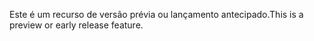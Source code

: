 <span data-ttu-id="84624-101">Este é um recurso de versão prévia ou lançamento antecipado.</span><span class="sxs-lookup"><span data-stu-id="84624-101">This is a preview or early release feature.</span></span>
